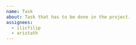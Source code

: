 ```yaml
---
name: Task
about: Task that has to be done in the project.
assignees:
  - ilicfilip
  - aristath
---
```


<!-- Describe the task in detail. -->

